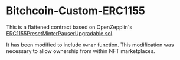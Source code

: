 # Bitchcoin-Custom-ERC1155

This is a flattened contract based on OpenZepplin's [ERC1155PresetMinterPauserUpgradable.sol](https://github.com/OpenZeppelin/openzeppelin-contracts-upgradeable/blob/master/contracts/token/ERC1155/presets/ERC1155PresetMinterPauserUpgradeable.sol).

It has been modified to include `Owner` function. This modification was necessary to allow ownership from within NFT marketplaces.
